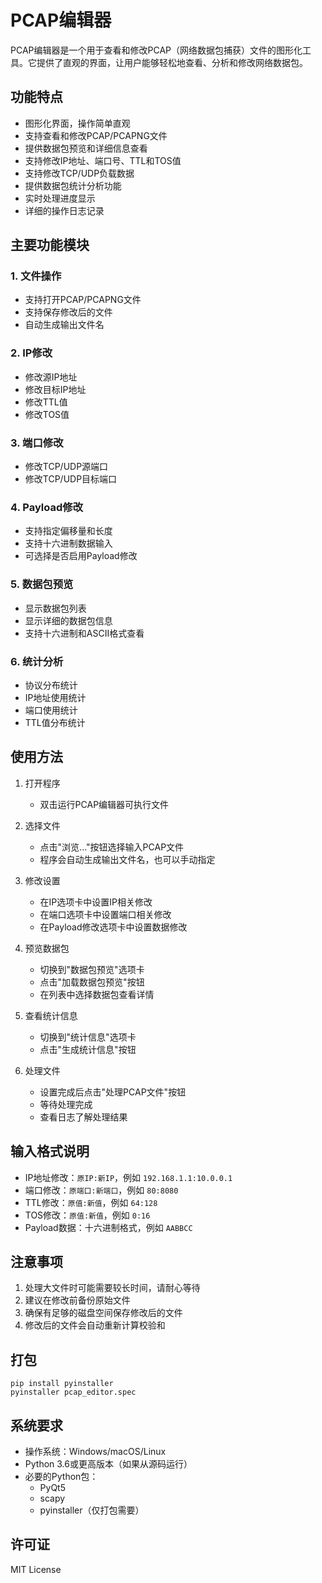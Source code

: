 # PCAP编辑器

PCAP编辑器是一个用于查看和修改PCAP（网络数据包捕获）文件的图形化工具。它提供了直观的界面，让用户能够轻松地查看、分析和修改网络数据包。

## 功能特点

- 图形化界面，操作简单直观
- 支持查看和修改PCAP/PCAPNG文件
- 提供数据包预览和详细信息查看
- 支持修改IP地址、端口号、TTL和TOS值
- 支持修改TCP/UDP负载数据
- 提供数据包统计分析功能
- 实时处理进度显示
- 详细的操作日志记录

## 主要功能模块

### 1. 文件操作
- 支持打开PCAP/PCAPNG文件
- 支持保存修改后的文件
- 自动生成输出文件名

### 2. IP修改
- 修改源IP地址
- 修改目标IP地址
- 修改TTL值
- 修改TOS值

### 3. 端口修改
- 修改TCP/UDP源端口
- 修改TCP/UDP目标端口

### 4. Payload修改
- 支持指定偏移量和长度
- 支持十六进制数据输入
- 可选择是否启用Payload修改

### 5. 数据包预览
- 显示数据包列表
- 显示详细的数据包信息
- 支持十六进制和ASCII格式查看

### 6. 统计分析
- 协议分布统计
- IP地址使用统计
- 端口使用统计
- TTL值分布统计

## 使用方法

1. 打开程序
   - 双击运行PCAP编辑器可执行文件

2. 选择文件
   - 点击"浏览..."按钮选择输入PCAP文件
   - 程序会自动生成输出文件名，也可以手动指定

3. 修改设置
   - 在IP选项卡中设置IP相关修改
   - 在端口选项卡中设置端口相关修改
   - 在Payload修改选项卡中设置数据修改

4. 预览数据包
   - 切换到"数据包预览"选项卡
   - 点击"加载数据包预览"按钮
   - 在列表中选择数据包查看详情

5. 查看统计信息
   - 切换到"统计信息"选项卡
   - 点击"生成统计信息"按钮

6. 处理文件
   - 设置完成后点击"处理PCAP文件"按钮
   - 等待处理完成
   - 查看日志了解处理结果

## 输入格式说明

- IP地址修改：`原IP:新IP`，例如 `192.168.1.1:10.0.0.1`
- 端口修改：`原端口:新端口`，例如 `80:8080`
- TTL修改：`原值:新值`，例如 `64:128`
- TOS修改：`原值:新值`，例如 `0:16`
- Payload数据：十六进制格式，例如 `AABBCC`

## 注意事项

1. 处理大文件时可能需要较长时间，请耐心等待
2. 建议在修改前备份原始文件
3. 确保有足够的磁盘空间保存修改后的文件
4. 修改后的文件会自动重新计算校验和

## 打包
```
pip install pyinstaller
pyinstaller pcap_editor.spec
```

## 系统要求

- 操作系统：Windows/macOS/Linux
- Python 3.6或更高版本（如果从源码运行）
- 必要的Python包：
  - PyQt5
  - scapy
  - pyinstaller（仅打包需要）

## 许可证

MIT License